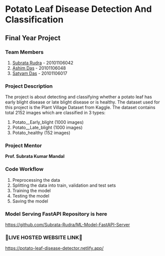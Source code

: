 
# Potato Leaf Disease Detection And Classification
## Final Year Project

### Team Members
1. [Subrata Rudra]() - 20101106042
2. [Ashim Das]() - 20101106048
3. [Satyam Das]() - 20101106017

### Project Description
The project is about detecting and classifying whether a potato leaf has early blight disease or late blight disease or is healthy. The dataset used for this project is the Plant Village Dataset from Kaggle. The dataset contains total 2152 images which are classified in 3 types:
1. Potato__Early_blight (1000 images)
2. Potato__Late_blight (1000 images)
3. Potato_healthy (152 images)

### Project Mentor
**Prof. Subrata Kumar Mandal**

### Code Workflow
1. Preprocessing the data
2. Splitting the data into train, validation and test sets
3. Training the model
4. Testing the model
5. Saving the model

### Model Serving FastAPI Repository is here
https://github.com/Subrata-Rudra/ML-Model-FastAPI-Server

### 🔴LIVE HOSTED WEBSITE LINK🔗
https://potato-leaf-disease-detector.netlify.app/
